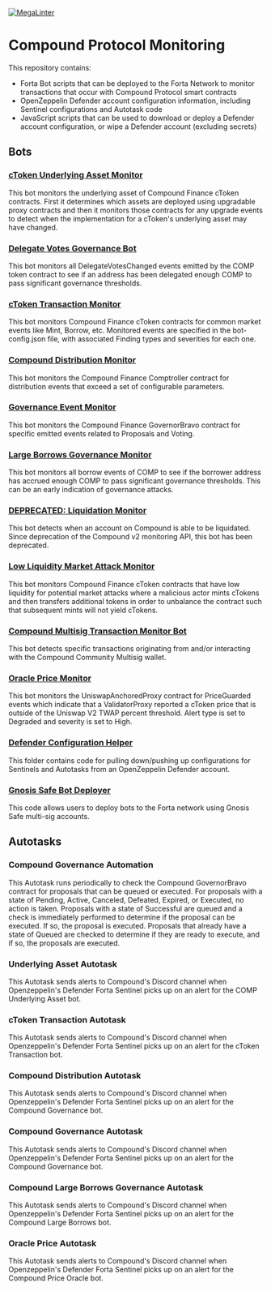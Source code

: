 [![MegaLinter](https://github.com/arbitraryexecution/compound-monitoring/workflows/MegaLinter/badge.svg?branch=main)](https://github.com/arbitraryexecution/compound-monitoring/actions?query=workflow%3AMegaLinter+branch%3Amain)
# Compound Protocol Monitoring

This repository contains:
- Forta Bot scripts that can be deployed to the Forta Network to monitor transactions that occur with Compound Protocol smart contracts
- OpenZeppelin Defender account configuration information, including Sentinel configurations and Autotask code
- JavaScript scripts that can be used to download or deploy a Defender account configuration, or wipe a Defender account (excluding secrets)

## Bots

### [cToken Underlying Asset Monitor](asset-monitor/README.md)

This bot monitors the underlying asset of Compound Finance cToken contracts.  First
it determines which assets are deployed using upgradable proxy contracts and then it
monitors those contracts for any upgrade events to detect when the implementation for
a cToken's underlying asset may have changed.

### [Delegate Votes Governance Bot](comp-delegations-monitor/README.md)

This bot monitors all DelegateVotesChanged events emitted by the COMP token contract to see if an
address has been delegated enough COMP to pass significant governance thresholds.

### [cToken Transaction Monitor](ctoken-monitor/README.md)

This bot monitors Compound Finance cToken contracts for common market events like Mint, Borrow,
etc.  Monitored events are specified in the bot-config.json file, with associated Finding types
and severities for each one.

### [Compound Distribution Monitor](distribution/README.md)

This bot monitors the Compound Finance Comptroller contract for distribution events that exceed a
set of configurable parameters.

### [Governance Event Monitor](governance/README.md)

This bot monitors the Compound Finance GovernorBravo contract for specific emitted events related
to Proposals and Voting.

### [Large Borrows Governance Monitor](large-borrows-governance/README.md)

This bot monitors all borrow events of COMP to see if the borrower address has accrued enough COMP
to pass significant governance thresholds. This can be an early indication of governance attacks.

### [DEPRECATED: Liquidation Monitor](liquidation-monitor/README.md)

This bot detects when an account on Compound is able to be liquidated. Since deprecation of the Compound v2 monitoring API, this bot has been deprecated.

### [Low Liquidity Market Attack Monitor](low-liquidity-market-attack-monitor/README.md)

This bot monitors Compound Finance cToken contracts that have low liquidity for potential
market attacks where a malicious actor mints cTokens and then transfers additional tokens in
order to unbalance the contract such that subsequent mints will not yield cTokens.

### [Compound Multisig Transaction Monitor Bot](multisig-transactions-monitor/README.md)

This bot detects specific transactions originating from and/or interacting with the Compound Community Multisig wallet.

### [Oracle Price Monitor](oracle-price-monitor/README.md)

This bot monitors the UniswapAnchoredProxy contract for PriceGuarded events which indicate that
a ValidatorProxy reported a cToken price that is outside of the Uniswap V2 TWAP percent threshold.
Alert type is set to Degraded and severity is set to High.

### [Defender Configuration Helper](defender/README.md)

This folder contains code for pulling down/pushing up configurations for Sentinels and Autotasks from an OpenZeppelin Defender account.

### [Gnosis Safe Bot Deployer](gnosis-safe-deploy/README.md)

This code allows users to deploy bots to the Forta network using Gnosis Safe multi-sig accounts.

## Autotasks

### Compound Governance Automation

This Autotask runs periodically to check the Compound GovernorBravo contract for proposals that can be queued or executed. For proposals with a state of
Pending, Active, Canceled, Defeated, Expired, or Executed, no action is taken. Proposals with a state of Successful are queued and a check is immediately
performed to determine if the proposal can be executed. If so, the proposal is executed. Proposals that already have a state of Queued are checked to
determine if they are ready to execute, and if so, the proposals are executed.

### Underlying Asset Autotask

This Autotask sends alerts to Compound's Discord channel when Openzeppelin's Defender Forta Sentinel picks up on an alert for the COMP Underlying Asset bot.

### cToken Transaction Autotask

This Autotask sends alerts to Compound's Discord channel when Openzeppelin's Defender Forta Sentinel picks up on an alert for the cToken Transaction bot.

### Compound Distribution Autotask

This Autotask sends alerts to Compound's Discord channel when Openzeppelin's Defender Forta Sentinel picks up on an alert for the Compound Governance bot.

### Compound Governance Autotask

This Autotask sends alerts to Compound's Discord channel when Openzeppelin's Defender Forta Sentinel picks up on an alert for the Compound Governance bot.

### Compound Large Borrows Governance Autotask

This Autotask sends alerts to Compound's Discord channel when Openzeppelin's Defender Forta Sentinel picks up on an alert for the Compound Large Borrows bot.

### Oracle Price Autotask

This Autotask sends alerts to Compound's Discord channel when Openzeppelin's Defender Forta Sentinel picks up on an alert for the Compound Price Oracle bot.

